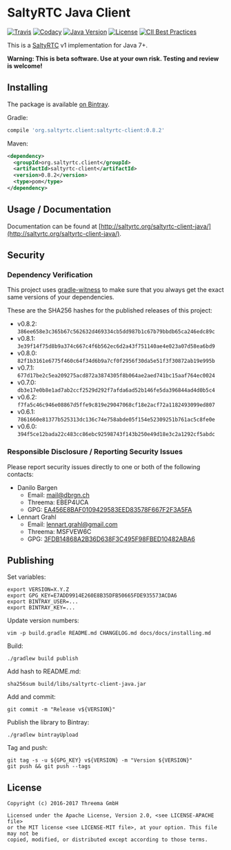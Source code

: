 # SaltyRTC Java Client

[![Travis](https://img.shields.io/travis/saltyrtc/saltyrtc-client-java/master.svg)](https://travis-ci.org/saltyrtc/saltyrtc-client-java)
[![Codacy](https://img.shields.io/codacy/grade/d322a8e504ef4461b4cd2a2b17d0fa2b/master.svg)](https://www.codacy.com/app/saltyrtc/saltyrtc-client-java/dashboard)
[![Java Version](https://img.shields.io/badge/java-7%2B-orange.svg)](https://github.com/saltyrtc/saltyrtc-client-java)
[![License](https://img.shields.io/badge/license-MIT%20%2F%20Apache%202.0-blue.svg)](https://github.com/saltyrtc/saltyrtc-client-java)
[![CII Best Practices](https://bestpractices.coreinfrastructure.org/projects/535/badge)](https://bestpractices.coreinfrastructure.org/projects/535)

This is a [SaltyRTC](https://github.com/saltyrtc/saltyrtc-meta) v1
implementation for Java 7+.

**Warning: This is beta software. Use at your own risk. Testing and review is
welcome!**

## Installing

The package is available [on Bintray](https://bintray.com/saltyrtc/maven/saltyrtc-client/).

Gradle:

```groovy
compile 'org.saltyrtc.client:saltyrtc-client:0.8.2'
```

Maven:

```xml
<dependency>
  <groupId>org.saltyrtc.client</groupId>
  <artifactId>saltyrtc-client</artifactId>
  <version>0.8.2</version>
  <type>pom</type>
</dependency>
```

## Usage / Documentation

Documentation can be found at
[http://saltyrtc.org/saltyrtc-client-java/](http://saltyrtc.org/saltyrtc-client-java/).


## Security

### Dependency Verification

This project uses [gradle-witness](https://github.com/WhisperSystems/gradle-witness)
to make sure that you always get the exact same versions of your dependencies.

These are the SHA256 hashes for the published releases of this project:

- v0.8.2: `386ee658e3c365b67c562632d469334cb5dd987b1c67b79bbdb65ca246edc89c`
- v0.8.1: `3e39f14f75d8b9a374c667c4f6b562ec6d2a43f751140ae4e023a07d58ea6bd9`
- v0.8.0: `82f1b3161e6775f460c64f34d6b9a7cf0f2956f30da5e51f3f30872ab19e995b`
- v0.7.1: `677d17be2c5ea209275acd872a3874305f8b064ae2aed741bc15aaf764ec0024`
- v0.7.0: `db3e17e0b8e1ad7ab2ccf2529d292f7afda6ad52b146fe5da396844ad4d0b5c4`
- v0.6.2: `f7fa5c46c946e08867d5ffe9c819e29047068cf18e2acf72a1182493099ed807`
- v0.6.1: `7861660e81377b525313dc136c74e758abde05f154e52309251b761ac5c8fe0e`
- v0.6.0: `394f5ce12bada22c483cc86ebc92598743f143b250e49d18e3c2a1292cf5abdc`

### Responsible Disclosure / Reporting Security Issues

Please report security issues directly to one or both of the following contacts:

- Danilo Bargen
    - Email: mail@dbrgn.ch
    - Threema: EBEP4UCA
    - GPG: [EA456E8BAF0109429583EED83578F667F2F3A5FA][keybase-dbrgn]
- Lennart Grahl
    - Email: lennart.grahl@gmail.com
    - Threema: MSFVEW6C
    - GPG: [3FDB14868A2B36D638F3C495F98FBED10482ABA6][keybase-lgrahl]

[keybase-dbrgn]: https://keybase.io/dbrgn
[keybase-lgrahl]: https://keybase.io/lgrahl


## Publishing

Set variables:

    export VERSION=X.Y.Z
    export GPG_KEY=E7ADD9914E260E8B35DFB50665FDE935573ACDA6
    export BINTRAY_USER=...
    export BINTRAY_KEY=...

Update version numbers:

    vim -p build.gradle README.md CHANGELOG.md docs/docs/installing.md

Build:

    ./gradlew build publish

Add hash to README.md:

    sha256sum build/libs/saltyrtc-client-java.jar

Add and commit:

    git commit -m "Release v${VERSION}"

Publish the library to Bintray:

    ./gradlew bintrayUpload

Tag and push:

    git tag -s -u ${GPG_KEY} v${VERSION} -m "Version ${VERSION}"
    git push && git push --tags


## License

    Copyright (c) 2016-2017 Threema GmbH

    Licensed under the Apache License, Version 2.0, <see LICENSE-APACHE file>
    or the MIT license <see LICENSE-MIT file>, at your option. This file may not be
    copied, modified, or distributed except according to those terms.
